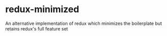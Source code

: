 # redux-minimized
An alternative implementation of redux which minimizes the boilerplate but retains redux's full feature set
